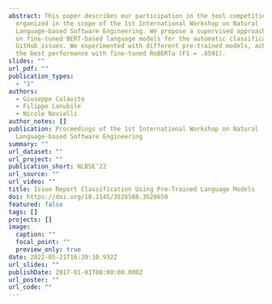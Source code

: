```yaml
---
abstract: This paper describes our participation in the tool competition
  organized in the scope of the 1st International Workshop on Natural
  Language-based Software Engineering. We propose a supervised approach relying
  on fine-tuned BERT-based language models for the automatic classification of
  GitHub issues. We experimented with different pre-trained models, achieving
  the best performance with fine-tuned RoBERTa (F1 = .8591).
slides: ""
url_pdf: ""
publication_types:
  - "1"
authors:
  - Giuseppe Colavito
  - Filippo Lanubile
  - Nicole Novielli
author_notes: []
publication: Proceedings of the 1st International Workshop on Natural
  Language-based Software Engineering
summary: ""
url_dataset: ""
url_project: ""
publication_short: NLBSE'22
url_source: ""
url_video: ""
title: Issue Report Classification Using Pre-Trained Language Models
doi: https://doi.org/10.1145/3528588.3528659
featured: false
tags: []
projects: []
image:
  caption: ""
  focal_point: ""
  preview_only: true
date: 2022-05-21T16:39:10.932Z
url_slides: ""
publishDate: 2017-01-01T00:00:00.000Z
url_poster: ""
url_code: ""
---
```

